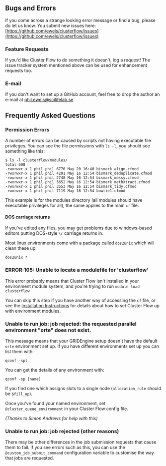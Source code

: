 ## Bugs and Errors
If you come across a strange looking error message or find a bug, please do
let us know. You submit new issues here: [https://github.com/ewels/clusterflow/issues](https://github.com/ewels/clusterflow/issues)

### Feature Requests
If you'd like Cluster Flow to do something it doesn't, log a request! The issue
tracker system mentioned above can be used for enhancement requests too.

### E-mail
If you don't want to set up a GitHub account, feel free to drop the author an
e-mail at [phil.ewels@scilifelab.se](mailto:phil.ewels@scilifelab.se)


## Frequently Asked Questions

### Permission Errors
A number of errors can be caused by scripts not having executable file
privileges. You can see the file permissions with `ls -l`, you should see
something like this:
```
$ ls -l clusterflow/modules/
total 608
-rwxrwxr-x 1 phil phil 6770 May 20 16:40 bismark_align.cfmod
-rwxrwxr-x 1 phil phil 4291 May 16 12:54 bismark_deduplicate.cfmod
-rwxrwxr-x 1 phil phil 2748 May 16 12:54 bismark_messy.cfmod
-rwxrwxr-x 1 phil phil 5652 May 16 12:54 bismark_methXtract.cfmod
-rwxrwxr-x 1 phil phil 3553 May 16 12:54 bismark_tidy.cfmod
-rwxrwxr-x 1 phil phil 7119 May 16 12:54 bowtie1.cfmod
```

This example is for the modules directory (all modules should have executable
privileges for all), the same applies to the main `cf` file.

#### DOS carriage returns
If you've edited any files, you may get problems due to windows-based editors
putting DOS-style `\r` carriage returns in.

Most linux environments come with a package called `dos2unix` which will
clean these up:
```
dos2unix *
```


### ERROR:105: Unable to locate a modulefile for 'clusterflow'
This error probably means that Cluster Flow isn't installed in your
environment module system, and you're trying to run `module load clusterflow`

You can skip this step if you have another way of accessing the `cf` file,
or see the [Installation Instructions](installation/#environment_modules)
for details about how to set Cluster Flow up with environment modules.

### Unable to run job: job rejected: the requested parallel environment "orte" does not exist.
This message means that your GRIDEngine setup doesn't have the default
`orte` environment set up.  If you have different environments set up you
can list them with:
```
qconf -spl
```

You can get the details of any environment with:
```
qconf -sp [name]
```

If you find one which assigns slots to a single node (`allocation_rule`
should be `$fill_up`).

Once you've found your named environment, set `@cluster_queue_environment` in
your Cluster Flow config file.

_(Thanks to Simon Andrews for help with this)_

### Unable to run job: job rejected (other reasons)
There may be other differences in the job submission requests that cause
them to fail. If you see errors such as this, you can use the
`@custom_job_submit_command` configuration variable to customise the way
that jobs are requested.

